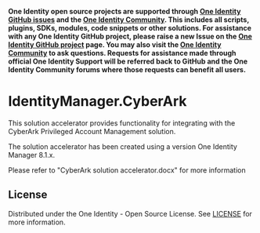 **One Identity open source projects are supported through [One Identity GitHub issues](https://github.com/OneIdentity/IdentityManager.Dockerfiles/issues) and the [One Identity Community](https://www.oneidentity.com/community/). This includes all scripts, plugins, SDKs, modules, code snippets or other solutions. For assistance with any One Identity GitHub project, please raise a new Issue on the [One Identity GitHub project](https://github.com/OneIdentity/IdentityManager.Dockerfiles/issues) page. You may also visit the [One Identity Community](https://www.oneidentity.com/community/) to ask questions.  Requests for assistance made through official One Identity Support will be referred back to GitHub and the One Identity Community forums where those requests can benefit all users.**

# IdentityManager.CyberArk

This solution accelerator provides functionality for integrating with the CyberArk Privileged Account Management solution.

The solution accelerator has been created using a version One Identity Manager 8.1.x.

Please refer to "CyberArk solution accelerator.docx" for more information

<!-- LICENSE -->
## License

Distributed under the One Identity - Open Source License. See [LICENSE](LICENSE) for more information.

